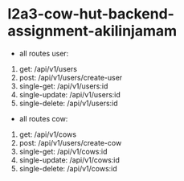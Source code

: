 # l2a3-cow-hut-backend-assignment-akilinjamam

- all routes user:

1. get: /api/v1/users
2. post: /api/v1/users/create-user
3. single-get: /api/v1/users:id
4. single-update: /api/v1/users:id
5. single-delete: /api/v1/users:id

- all routes cow:

1. get: /api/v1/cows
2. post: /api/v1/users/create-cow
3. single-get: /api/v1/cows:id
4. single-update: /api/v1/cows:id
5. single-delete: /api/v1/cows:id

